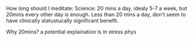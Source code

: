 How long should I meditate:
Science: 20 mins a day, idealy 5-7 a week, but 20mins every other day is enough.
Less than 20 mins a day, don't seem to have clinically statustucally significant benefit.

Why 20mins? a potential explaination is in stress phys